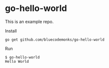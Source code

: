# go-hello-world


This is an example repo.

Install

```
go get github.com/bluecodemonks/go-hello-world
```

Run

```
$ go-hello-world
Hello World
```
